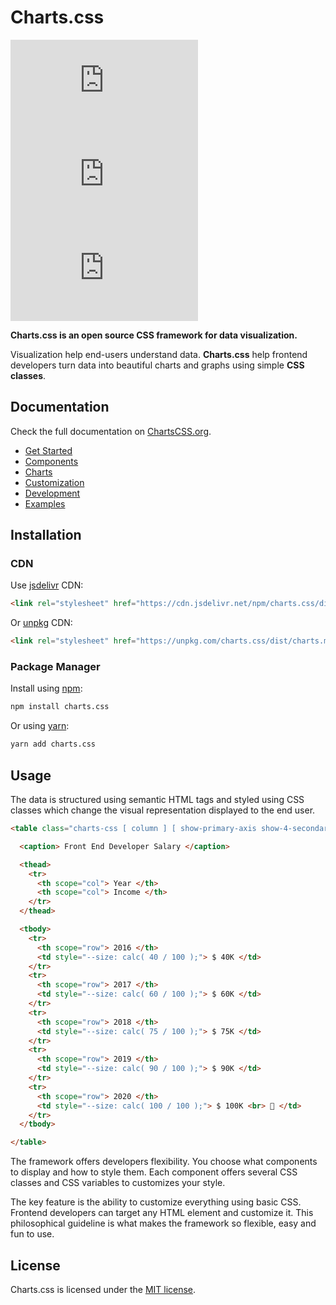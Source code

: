 # Charts.css

![GitHub Version](https://img.shields.io/github/v/release/ChartsCSS/charts.css?style=for-the-badge) ![Minified Size](https://img.shields.io/bundlephobia/min/charts.css?style=for-the-badge) ![License](https://img.shields.io/github/license/ChartsCSS/charts.css?style=for-the-badge)

**Charts.css is an open source CSS framework for data visualization.**

Visualization help end-users understand data. **Charts.css** help frontend developers turn data into beautiful charts and graphs using simple **CSS classes**.

## Documentation

Check the full documentation on [ChartsCSS.org](https://ChartsCSS.org/).

* [Get Started](https://chartscss.org/docs/)
* [Components](https://chartscss.org/components/)
* [Charts](https://chartscss.org/charts/)
* [Customization](https://chartscss.org/customization/)
* [Development](https://chartscss.org/development/)
* [Examples](https://chartscss.org/examples/)

## Installation

### CDN

Use [jsdelivr](https://www.jsdelivr.com/package/npm/charts.css) CDN:

```html
<link rel="stylesheet" href="https://cdn.jsdelivr.net/npm/charts.css/dist/charts.min.css">
```

Or [unpkg](https://unpkg.com/browse/charts.css/) CDN:

```html
<link rel="stylesheet" href="https://unpkg.com/charts.css/dist/charts.min.css">
```

### Package Manager

Install using [npm](https://www.npmjs.com/package/charts.css):

```bash
npm install charts.css
```

Or using [yarn](https://classic.yarnpkg.com/en/package/charts.css):

```bash
yarn add charts.css
```

## Usage

The data is structured using semantic HTML tags and styled using CSS classes which change the visual representation displayed to the end user.

```html
<table class="charts-css [ column ] [ show-primary-axis show-4-secondary-axes ] [ data-spacing-4 reverse-data ]">

  <caption> Front End Developer Salary </caption>

  <thead>
    <tr>
      <th scope="col"> Year </th>
      <th scope="col"> Income </th>
    </tr>
  </thead>

  <tbody>
    <tr>
      <th scope="row"> 2016 </th>
      <td style="--size: calc( 40 / 100 );"> $ 40K </td>
    </tr>
    <tr>
      <th scope="row"> 2017 </th>
      <td style="--size: calc( 60 / 100 );"> $ 60K </td>
    </tr>
    <tr>
      <th scope="row"> 2018 </th>
      <td style="--size: calc( 75 / 100 );"> $ 75K </td>
    </tr>
    <tr>
      <th scope="row"> 2019 </th>
      <td style="--size: calc( 90 / 100 );"> $ 90K </td>
    </tr>
    <tr>
      <th scope="row"> 2020 </th>
      <td style="--size: calc( 100 / 100 );"> $ 100K <br> 👑 </td>
    </tr>
  </tbody>

</table>
```

The framework offers developers flexibility. You choose what components to display and how to style them. Each component offers several CSS classes and CSS variables to customizes your style.

The key feature is the ability to customize everything using basic CSS. Frontend developers can target any HTML element and customize it. This philosophical guideline is what makes the framework so flexible, easy and fun to use.

## License

Charts.css is licensed under the [MIT license](https://opensource.org/licenses/MIT).
